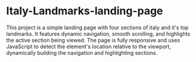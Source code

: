 # Italy-Landmarks-landing-page
This project is a simple landing page with four sections of italy and it's top landmarks. It features dynamic navigation, smooth scrolling, and highlights the active section being viewed. The page is fully responsive and uses JavaScript to detect the element's location relative to the viewport, dynamically building the navigation and highlighting sections.
